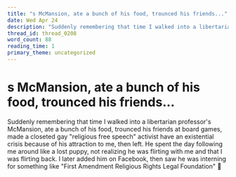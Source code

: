 ```yaml
---
title: "s McMansion, ate a bunch of his food, trounced his friends..."
date: Wed Apr 24
description: "Suddenly remembering that time I walked into a libertarian professor's McMansion, ate a bunch of his food, trounced his friends at board games, made a closeted..."
thread_id: thread_0208
word_count: 88
reading_time: 1
primary_theme: uncategorized
---
```


# s McMansion, ate a bunch of his food, trounced his friends...

Suddenly remembering that time I walked into a libertarian professor's McMansion, ate a bunch of his food, trounced his friends at board games, made a closeted gay "religious free speech" activist have an existential crisis because of his attraction to me, then left. He spent the day following me around like a lost puppy, not realizing he was flirting with me and that I was flirting back. I later added him on Facebook, then saw he was interning for something like "First Amendment Religious Rights Legal Foundation" 🤣